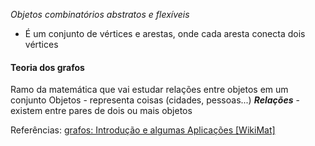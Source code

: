 *Objetos combinatórios abstratos e flexíveis*
- É um conjunto de vértices e arestas, onde cada aresta conecta dois vértices

#### Teoria dos grafos
Ramo da matemática que vai estudar relações entre objetos em um conjunto
Objetos - representa coisas (cidades, pessoas...)
***Relações*** - existem entre pares de dois ou mais objetos

Referências: 
[grafos: Introdução e algumas Aplicações \[WikiMat\]](https://sites.icmc.usp.br/aurichi/wikimat/doku.php?id=grafos:definicaografos#esta_ficando_um_pouco_quente_nao_grafo_tem_grau)